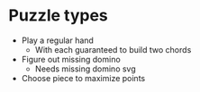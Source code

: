 

# Puzzle types
* Play a regular hand
    * With each guaranteed to build two chords
* Figure out missing domino
    * Needs missing domino svg
* Choose piece to maximize points